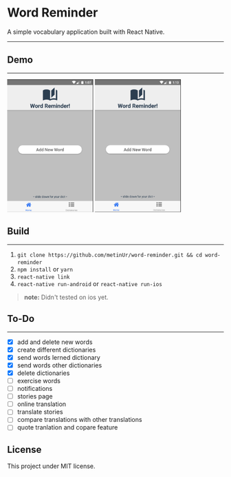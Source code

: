 # Word Reminder
A simple vocabulary application built with React Native.

---

## **Demo**
---
<img src="./screenshots/hello.gif" style="width: 200px;"></img>
<img src="./screenshots/dict.gif" style="width: 200px;"></img>

## **Build**
---
1. `git clone https://github.com/metinUr/word-reminder.git && cd word-reminder`
1. `npm install` or `yarn` 
1. `react-native link` 
1. `react-native run-android` or `react-native run-ios ` 
> **note:** Didn't tested on ios yet.

## **To-Do**
---
- [x] add and delete new words
- [x] create different dictionaries
- [x] send words lerned dictionary
- [x] send words other dictionaries
- [x] delete dictionaries
- [ ] exercise words
- [ ] notifications
- [ ] stories page
- [ ] online translation
- [ ] translate stories
- [ ] compare translations with other translations
- [ ] quote tranlation and copare feature

## **License**
This project under MIT license. 
